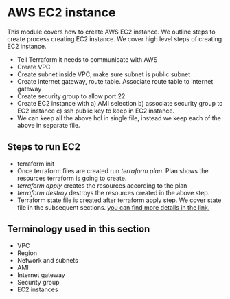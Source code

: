 # AWS EC2 instance

This module covers how to create AWS EC2 instance. We outline steps to create process creating EC2 instance. We cover high level steps of creating EC2 instance.

 - Tell Terraform it needs to communicate with AWS
 - Create VPC
 - Create subnet inside VPC, make sure subnet is public subnet
 - Create internet gateway, route table. Associate route table to internet gateway
 - Create security group to allow port 22
 - Create EC2 instance with a) AMI selection b) associate security group to EC2 instance c) ssh public key to keep in EC2 instance.
 - We can keep all the above hcl in single file, instead we keep each of the above in separate file.

## Steps to run EC2 

 - terraform init
 - Once terraform files are created run *terraform plan*. Plan shows the resources terraform is going to create.
 - *terraform apply*  creates the resources according to the plan
 - *terraform destroy* destroys the resources created in the above step.
 - Terraform state file is created after terraform apply step. We cover state file in the subsequent sections.
[you can find more details in the link.](https://medium.com/@aliatakan/terraform-create-a-vpc-subnets-and-more-6ef43f0bf4c1)

## Terminology used in this section

 - VPC
 - Region
 - Network and subnets
 - AMI
 - Internet gateway
 - Security group
 - EC2 instances
